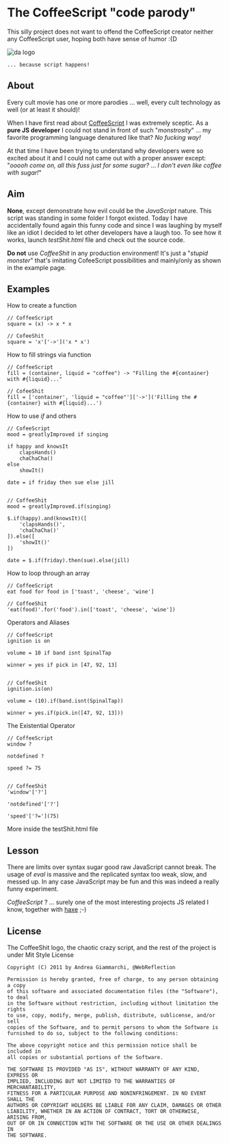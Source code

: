 The CoffeeScript "code parody"
==============================

This silly project does not want to offend the CoffeeScript creator neither any CoffeeScript user, hoping both have sense of humor :{D

![da logo](http://fuckn.es/s/coffeeshit.png)

    ... because script happens!


About
-----

Every cult movie has one or more parodies ... well, every cult technology as well (or at least it should)!

When I have first read about [CoffeeScript](http://jashkenas.github.com/coffee-script/) I was extremely sceptic.
As a **pure JS developer** I could not stand in front of such "*monstrosity*" ... my favorite programming language denatured like that? *No fucking way!*

At that time I have been trying to understand why developers were so excited about it and I could not came out with a proper answer except: "*ooooh come on, all this fuss just for some sugar?* ... *I don't even like coffee with sugar!*"


Aim
---

**None**, except demonstrate how evil could be the *JavaScript* nature. This script was standing in some folder I forgot existed.
Today I have accidentally found again this funny code and since I was laughing by myself like an idiot I decided to let other developers have a laugh too.
To see how it works, launch *testShit.html* file and check out the source code.

**Do not** use *CoffeeShit* in any production environment!
It's just a "*stupid monster*" that's imitating CofeeScript possibilities and mainly/only as shown in the example page.


Examples
--------

How to create a function

    // CoffeeScript
    square = (x) -> x * x
    
    // CofeeShit
    square = 'x'['->']('x * x')


How to fill strings via function

    // CoffeeScript
    fill = (container, liquid = "coffee") -> "Filling the #{container} with #{liquid}..."
    
    // CofeeShit
    fill = ['container', 'liquid = "coffee"']['->']('Filling the #{container} with #{liquid}...')


How to use *if* and others

    // CofeeScript
    mood = greatlyImproved if singing
    
    if happy and knowsIt
        clapsHands()
        chaChaCha()
    else
        showIt()
    
    date = if friday then sue else jill
    
    
    // CoffeeShit
    mood = greatlyImproved.if(singing)
    
    $.if(happy).and(knowsIt)([
        'clapsHands()',
        'chaChaCha()'
    ]).else([
        'showIt()'
    ])
    
    date = $.if(friday).then(sue).else(jill)


How to loop through an array

    // CoffeeScript
    eat food for food in ['toast', 'cheese', 'wine']
    
    // CoffeeShit
    'eat(food)'.for('food').in(['toast', 'cheese', 'wine'])


Operators and Aliases

    // CoffeeScript
    ignition is on
    
    volume = 10 if band isnt SpinalTap
    
    winner = yes if pick in [47, 92, 13]
    
    
    // CoffeeShit
    ignition.is(on)
    
    volume = (10).if(band.isnt(SpinalTap))
    
    winner = yes.if(pick.in([47, 92, 13]))


The Existential Operator

    // CoffeeScript
    window ?
    
    notdefined ?
    
    speed ?= 75
    
    
    // CoffeeShit
    'window'['?']
    
    'notdefined'['?']
    
    'speed'['?='](75)

More inside the testShit.html file


Lesson
------

There are limits over syntax sugar good raw JavaScript cannot break. The usage of *eval* is massive and the replicated syntax too weak, slow, and messed up.
In any case JavaScript may be fun and this was indeed a really funny experiment.

*CoffeeScript* ? ... surely one of the most interesting projects JS related I know, together with [haxe](http://haxe.org/) ;-)


License
-------

The CoffeeShit logo, the chaotic crazy script, and the rest of the project is under Mit Style License

    Copyright (C) 2011 by Andrea Giammarchi, @WebReflection
        
    Permission is hereby granted, free of charge, to any person obtaining a copy
    of this software and associated documentation files (the "Software"), to deal
    in the Software without restriction, including without limitation the rights
    to use, copy, modify, merge, publish, distribute, sublicense, and/or sell
    copies of the Software, and to permit persons to whom the Software is
    furnished to do so, subject to the following conditions:
    
    The above copyright notice and this permission notice shall be included in
    all copies or substantial portions of the Software.
    
    THE SOFTWARE IS PROVIDED "AS IS", WITHOUT WARRANTY OF ANY KIND, EXPRESS OR
    IMPLIED, INCLUDING BUT NOT LIMITED TO THE WARRANTIES OF MERCHANTABILITY,
    FITNESS FOR A PARTICULAR PURPOSE AND NONINFRINGEMENT. IN NO EVENT SHALL THE
    AUTHORS OR COPYRIGHT HOLDERS BE LIABLE FOR ANY CLAIM, DAMAGES OR OTHER
    LIABILITY, WHETHER IN AN ACTION OF CONTRACT, TORT OR OTHERWISE, ARISING FROM,
    OUT OF OR IN CONNECTION WITH THE SOFTWARE OR THE USE OR OTHER DEALINGS IN
    THE SOFTWARE.

